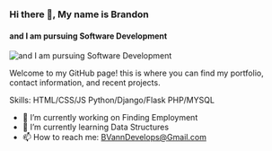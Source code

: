 ### Hi there 👋, My name is Brandon
#### and I am pursuing Software Development
![and I am pursuing Software Development](https://images.unsplash.com/photo-1611891487122-207579d67d98?ixid=MnwxMjA3fDB8MHxwaG90by1wYWdlfHx8fGVufDB8fHx8&ixlib=rb-1.2.1&auto=format&fit=crop&w=1500&q=80)

Welcome to my GitHub page! this is where you can find my portfolio, contact information, and recent projects. 

Skills: HTML/CSS/JS  Python/Django/Flask  PHP/MYSQL

- 🔭 I’m currently working on Finding Employment 
- 🌱 I’m currently learning Data Structures  
- 📫 How to reach me: BVannDevelops@Gmail.com 

